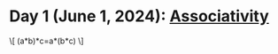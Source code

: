 # Day 1 (June 1, 2024): [Associativity](https://en.wikipedia.org/wiki/Associative_property)

\\[ (a\*b)\*c=a\*(b\*c) \\]
